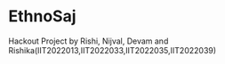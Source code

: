 # EthnoSaj
Hackout Project by Rishi, Nijval, Devam and Rishika(IIT2022013,IIT2022033,IIT2022035,IIT2022039)
